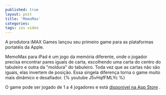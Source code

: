 ```yaml
---
published: true
layout: post
title: 'MemoMax'
categories: 
tags: ios video
---
```

A produtora iMAX Games lan&#231;ou seu primeiro game para as plataformas portat&#233;is da Apple.

MemoMax para iPad &#233; um jogo da mem&#243;ria diferente, onde o jogador precisa encontrar pares iguais de carta, escolhendo uma carta do centro do tabuleiro e outra da &quot;moldura&quot; do tabuleiro. Toda vez que as cartas n&#227;o s&#227;o iguais, elas invertem de posi&#231;&#227;o. Essa singela diferen&#231;a torna o game muito mais din&#226;mico e desafiador.
{% youtube J5vHqfFMLYc %}
 
O game pode ser jogado de 1 a 4 jogadores e est&#225; <a href="http://itunes.apple.com/us/app/memomax-hd/id407850268?mt=8" target="_blank">dispon&#237;vel na App Store</a>
.
